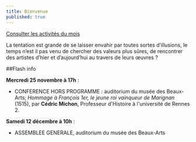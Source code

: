 ```yaml
---
title: Bienvenue
published: true
---
```







<p><a href="/pages/activites-du-mois.html" class="bouton">Consulter les activités du mois</a></p>

 La tentation est grande de se laisser envahir par toutes sortes d’illusions, le temps n’est il pas venu de chercher des valeurs plus sûres, de rencontrer des artistes d’hier et d’aujourd’hui au travers de leurs œuvres ?

##Flash info

 **Mercredi 25 novembre  **à** 17h** :
 
 - CONFERENCE HORS PROGRAMME : auditorium du musée des Beaux-Arts;   _Hommage à François 1er, le jeune roi vainqueur de Marignan_ (1515), par **Cédric Michon**, Professeur d'Histoire à l'université de Rennes 2. 

**Samedi 12 décembre **à** 10h** :

-  ASSEMBLEE GENERALE, auditorium du musée des Beaux-Arts
